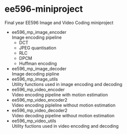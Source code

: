 # ee596-miniproject

Final year EE596 Image and Video Coding miniproject

- ee596_mp_image_encoder  
  Image encoding pipeline
  - DCT
  - JPEG quantisation
  - RLC
  - DPCM
  - Huffman encoding
- ee596_mp_image_decoder  
  Image decoding pipline
- ee596_mp_image_utils  
  Utility functions used in image encoding and decoding
- ee596_mp_video_encoder  
  Video encoding pipeline with motion estimation
- ee596_mp_video_encoder2  
  Video encoding pipleline without motion estimation
- ee596_mp_video_decoder2  
  Video decoding pipeline without motion estimation
- ee596_mp_video_utils  
  Utility fuctions used in video encoding and decoding
